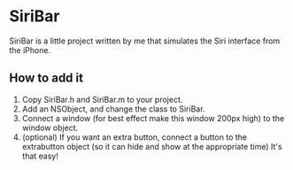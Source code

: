 # SiriBar #

SiriBar is a little project written by me that simulates the Siri interface from the iPhone.

## How to add it ##

1. Copy SiriBar.h and SiriBar.m to your project.
2. Add an NSObject, and change the class to SiriBar.
3. Connect a window (for best effect make this window 200px high) to the window object.
4. (optional) If you want an extra button, connect a button to the extrabutton object (so it can hide and show at the appropriate time)
It's that easy!